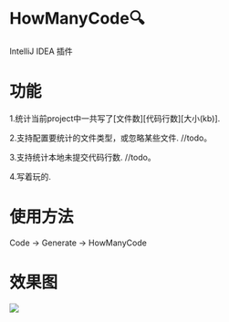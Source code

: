# HowManyCode🔍
IntelliJ IDEA 插件

# 功能
1.统计当前project中一共写了[文件数][代码行数][大小(kb)].

2.支持配置要统计的文件类型，或忽略某些文件. //todo。

3.支持统计本地未提交代码行数. //todo。

4.写着玩的.
# 使用方法
Code -> Generate -> HowManyCode
# 效果图
![](https://tva1.sinaimg.cn/large/006y8mN6ly1g7qyg61mkqj30ki03gmxe.jpg)
